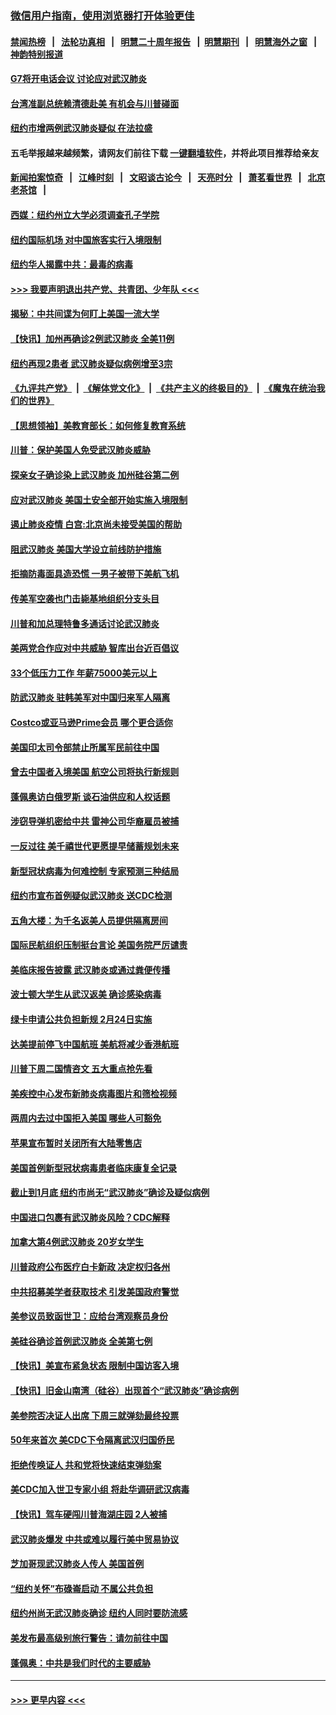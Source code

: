 ### [微信用户指南，使用浏览器打开体验更佳](https://github.com/gfw-breaker/banned-news1/blob/master/indexes/wechat-guide.md?t=0)
#### [禁闻热榜](热点新闻.md?t=0)  &nbsp;&nbsp;|&nbsp;&nbsp; [法轮功真相](https://github.com/gfw-breaker/truth/blob/master/README.md?t=0) &nbsp;&nbsp;|&nbsp;&nbsp; [明慧二十周年报告](https://github.com/gfw-breaker/mh-reports/blob/master/README.md?t=0) &nbsp;&nbsp;|&nbsp;&nbsp;[明慧期刊](https://github.com/gfw-breaker/mh-qikan) &nbsp;&nbsp;|&nbsp;&nbsp; [明慧海外之窗](https://github.com/gfw-breaker/mh-news/blob/master/README.md?t=0) &nbsp;&nbsp;|&nbsp;&nbsp; [神韵特别报道](https://github.com/gfw-breaker/mh-news/blob/master/shenyun.md?t=0)
#### [G7将开电话会议 讨论应对武汉肺炎](../pages/nsc412/n11841658.md?t=02040101) 
#### [台湾准副总统赖清德赴美 有机会与川普碰面](../pages/nsc412/n11841332.md?t=02040101) 
#### [纽约市增两例武汉肺炎疑似 在法拉盛](../pages/nsc412/n11840625.md?t=02040101) 
#### 五毛举报越来越频繁，请网友们前往下载 [一键翻墙软件](https://github.com/gfw-breaker/ssr-accounts)，并将此项目推荐给亲友
#### [新闻拍案惊奇](https://github.com/gfw-breaker/banned-news1/blob/master/pages/link4.md) &nbsp;&nbsp;|&nbsp;&nbsp; [江峰时刻](https://github.com/gfw-breaker/banned-news1/blob/master/pages/link4.md) &nbsp;&nbsp;|&nbsp;&nbsp; [文昭谈古论今](https://github.com/gfw-breaker/banned-news1/blob/master/pages/link4.md) &nbsp;&nbsp;|&nbsp;&nbsp; [天亮时分](https://github.com/gfw-breaker/banned-news1/blob/master/pages/link4.md) &nbsp;&nbsp;|&nbsp;&nbsp; [萧茗看世界](https://github.com/gfw-breaker/banned-news1/blob/master/pages/link4.md) &nbsp;&nbsp;|&nbsp;&nbsp; [北京老茶馆](https://github.com/gfw-breaker/banned-news1/blob/master/pages/link4.md) &nbsp;&nbsp;|&nbsp;&nbsp; 
#### [西媒：纽约州立大学必须调查孔子学院](../pages/nsc412/n11840637.md?t=02040101) 
#### [纽约国际机场  对中国旅客实行入境限制](../pages/nsc412/n11840619.md?t=02040101) 
#### [纽约华人揭露中共：最毒的病毒](../pages/nsc412/n11840631.md?t=02040101) 
#### [>>> 我要声明退出共产党、共青团、少年队 <<<](https://github.com/begood0513/goodnews/blob/master/quit/letter.md) 
#### [揭秘：中共间谍为何盯上美国一流大学](../pages/nsc412/n11840270.md?t=02040101) 
#### [【快讯】加州再确诊2例武汉肺炎 全美11例](../pages/nsc412/n11840339.md?t=02040101) 
#### [纽约再现2患者 武汉肺炎疑似病例增至3宗](../pages/nsc412/n11840010.md?t=02040101) 
#### [《九评共产党》](https://github.com/begood0513/9ping.md/blob/master/README.md) &nbsp;|&nbsp; [《解体党文化》](../../../../jtdwh.md/blob/master/README.md)  &nbsp;|&nbsp; [《共产主义的终极目的》](../../../../gczydzjmd.md/blob/master/README.md) &nbsp;|&nbsp; [《魔鬼在统治我们的世界》](../../../../mgztzwmdsj.md/blob/master/README.md) 
#### [【思想领袖】美教育部长：如何修复教育系统](../pages/nsc412/n11690865.md?t=02040101) 
#### [川普：保护美国人免受武汉肺炎威胁](../pages/nsc412/n11839718.md?t=02040101) 
#### [探亲女子确诊染上武汉肺炎 加州硅谷第二例](../pages/nsc412/n11839784.md?t=02040101) 
#### [应对武汉肺炎 美国土安全部开始实施入境限制](../pages/nsc412/n11839729.md?t=02040101) 
#### [遏止肺炎疫情 白宫:北京尚未接受美国的帮助](../pages/nsc412/n11839660.md?t=02040101) 
#### [阻武汉肺炎 美国大学设立前线防护措施](../pages/nsc412/n11839479.md?t=02040101) 
#### [拒摘防毒面具造恐慌 一男子被带下美航飞机](../pages/nsc412/n11839455.md?t=02040101) 
#### [传美军空袭也门击毙基地组织分支头目](../pages/nsc412/n11839210.md?t=02040101) 
#### [川普和加总理特鲁多通话讨论武汉肺炎](../pages/nsc412/n11839128.md?t=02040101) 
#### [美两党合作应对中共威胁 智库出台近百倡议](../pages/nsc412/n11838437.md?t=02040101) 
#### [33个低压力工作 年薪75000美元以上](../pages/nsc412/n11834441.md?t=02040101) 
#### [防武汉肺炎 驻韩美军对中国归来军人隔离](../pages/nsc412/n11838970.md?t=02040101) 
#### [Costco或亚马逊Prime会员 哪个更合适你](../pages/nsc412/n11834459.md?t=02040101) 
#### [美国印太司令部禁止所属军民前往中国](../pages/nsc412/n11838418.md?t=02040101) 
#### [曾去中国者入境美国 航空公司将执行新规则](../pages/nsc412/n11838375.md?t=02040101) 
#### [蓬佩奥访白俄罗斯 谈石油供应和人权话题](../pages/nsc412/n11838242.md?t=02040101) 
#### [涉窃导弹机密给中共 雷神公司华裔雇员被捕](../pages/nsc412/n11838129.md?t=02040101) 
#### [一反过往 美千禧世代更愿提早储蓄规划未来](../pages/nsc412/n11837601.md?t=02040101) 
#### [新型冠状病毒为何难控制 专家预测三种结局](../pages/nsc412/n11838002.md?t=02040101) 
#### [纽约市宣布首例疑似武汉肺炎 送CDC检测](../pages/nsc412/n11837852.md?t=02040101) 
#### [五角大楼：为千名返美人员提供隔离房间](../pages/nsc412/n11837831.md?t=02040101) 
#### [国际民航组织压制挺台言论 美国务院严厉谴责](../pages/nsc412/n11837791.md?t=02040101) 
#### [美临床报告披露 武汉肺炎或通过粪便传播](../pages/nsc412/n11837626.md?t=02040101) 
#### [波士顿大学生从武汉返美 确诊感染病毒](../pages/nsc412/n11837580.md?t=02040101) 
#### [绿卡申请公共负担新规 2月24日实施](../pages/nsc412/n11836634.md?t=02040101) 
#### [达美提前停飞中国航班 美航将减少香港航班](../pages/nsc412/n11837649.md?t=02040101) 
#### [川普下周二国情咨文 五大重点抢先看](../pages/nsc412/n11837512.md?t=02040101) 
#### [美疾控中心发布新肺炎病毒图片和筛检视频](../pages/nsc412/n11837491.md?t=02040101) 
#### [两周内去过中国拒入美国 哪些人可豁免](../pages/nsc412/n11837400.md?t=02040101) 
#### [苹果宣布暂时关闭所有大陆零售店](../pages/nsc412/n11837097.md?t=02040101) 
#### [美国首例新型冠状病毒患者临床康复全记录](../pages/nsc412/n11836513.md?t=02040101) 
#### [截止到1月底  纽约市尚无“武汉肺炎”确诊及疑似病例](../pages/nsc412/n11836657.md?t=02040101) 
#### [中国进口包裹有武汉肺炎风险？CDC解释](../pages/nsc412/n11836321.md?t=02040101) 
#### [加拿大第4例武汉肺炎 20岁女学生](../pages/nsc412/n11836537.md?t=02040101) 
#### [川普政府公布医疗白卡新政 决定权归各州](../pages/nsc412/n11836336.md?t=02040101) 
#### [中共招募美学者获取技术 引发美国政府警觉](../pages/nsc412/n11836277.md?t=02040101) 
#### [美参议员致函世卫：应给台湾观察员身份](../pages/nsc412/n11836183.md?t=02040101) 
#### [美硅谷确诊首例武汉肺炎 全美第七例](../pages/nsc412/n11836093.md?t=02040101) 
#### [【快讯】美宣布紧急状态 限制中国访客入境](../pages/nsc412/n11836030.md?t=02040101) 
#### [【快讯】旧金山南湾（硅谷）出现首个“武汉肺炎”确诊病例](../pages/nsc412/n11836084.md?t=02040101) 
#### [美参院否决证人出席 下周三就弹劾最终投票](../pages/nsc412/n11835900.md?t=02040101) 
#### [50年来首次 美CDC下令隔离武汉归国侨民](../pages/nsc412/n11835854.md?t=02040101) 
#### [拒绝传唤证人 共和党将快速结束弹劾案](../pages/nsc412/n11835573.md?t=02040101) 
#### [美CDC加入世卫专家小组 将赴华调研武汉病毒](../pages/nsc412/n11835584.md?t=02040101) 
#### [【快讯】驾车硬闯川普海湖庄园 2人被捕](../pages/nsc412/n11835785.md?t=02040101) 
#### [武汉肺炎爆发 中共或难以履行美中贸易协议](../pages/nsc412/n11834752.md?t=02040101) 
#### [芝加哥现武汉肺炎人传人 美国首例](../pages/nsc412/n11834730.md?t=02040101) 
#### [“纽约关怀”布碌崙启动  不属公共负担](../pages/nsc412/n11834269.md?t=02040101) 
#### [纽约州尚无武汉肺炎确诊  纽约人同时要防流感](../pages/nsc412/n11834247.md?t=02040101) 
#### [美发布最高级别旅行警告：请勿前往中国](../pages/nsc412/n11834038.md?t=02040101) 
#### [蓬佩奥：中共是我们时代的主要威胁](../pages/nsc412/n11833434.md?t=02040101) 

----
#### [ >>> 更早内容 <<< ](../indexes/nsc412-earlier.md)
